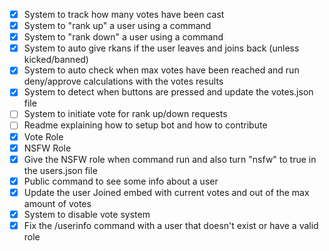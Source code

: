- [x] System to track how many votes have been cast
- [x] System to "rank up" a user using a command
- [x] System to "rank down" a user using a command
- [x] System to auto give rkans if the user leaves and joins back (unless kicked/banned)
- [x] System to auto check when max votes have been reached and run deny/approve calculations with the votes results
- [x] System to detect when buttons are pressed and update the votes.json file
- [ ] System to initiate vote for rank up/down requests
- [ ] Readme explaining how to setup bot and how to contribute
- [x] Vote Role
- [x] NSFW Role
- [x] Give the NSFW role when command run and also turn "nsfw" to true in the users.json file 
- [x] Public command to see some info about a user
- [x] Update the user Joined embed with current votes and out of the max amount of votes
- [x] System to disable vote system
- [x] Fix the /userinfo command with a user that doesn't exist or have a valid role
